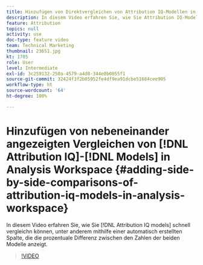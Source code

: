 ```yaml
---
title: Hinzufügen von Direktvergleichen von Attribution IQ-Modellen in Analysis Workspace
description: In diesem Video erfahren Sie, wie Sie Attribution IQ-Modelle schnell vergleichen können, unter anderem mithilfe einer automatisch erstellten Spalte, die den prozentualen Unterschied zwischen den Zahlen der beiden Modelle anzeigt.
feature: Attribution
topics: null
activity: use
doc-type: feature video
team: Technical Marketing
thumbnail: 23651.jpg
kt: 1705
role: User
level: Intermediate
exl-id: 3c259132-250a-4579-a4d8-344e0b0055f1
source-git-commit: 32424f3f2b05952fe4df9ea91dcbe51684cee905
workflow-type: ht
source-wordcount: '64'
ht-degree: 100%

---
```


# Hinzufügen von nebeneinander angezeigten Vergleichen von [!DNL Attribution IQ]-[!DNL Models] in Analysis Workspace {#adding-side-by-side-comparisons-of-attribution-iq-models-in-analysis-workspace}

In diesem Video erfahren Sie, wie Sie [!DNL Attribution IQ models] schnell vergleichn können, unter anderem mithilfe einer automatisch erstellten Spalte, die die prozentuale Differenz zwischen den Zahlen der beiden Modelle anzeigt.

>[!VIDEO](https://video.tv.adobe.com/v/23651/?quality=12)
